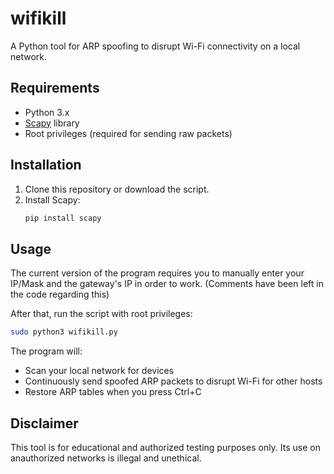 # wifikill

A Python tool for ARP spoofing to disrupt Wi-Fi connectivity on a local network.

## Requirements
- Python 3.x
- [Scapy](https://scapy.net/) library
- Root privileges (required for sending raw packets)

## Installation
1. Clone this repository or download the script.
2. Install Scapy:
   ```bash
   pip install scapy
   ```

## Usage
The current version of the program requires you to manually enter your IP/Mask and the gateway's IP in order to work. (Comments have been left in the code regarding this)

After that, run the script with root privileges:

```bash
sudo python3 wifikill.py
```

The program will:
- Scan your local network for devices
- Continuously send spoofed ARP packets to disrupt Wi-Fi for other hosts
- Restore ARP tables when you press Ctrl+C

## Disclaimer
This tool is for educational and authorized testing purposes only. Its use on anauthorized networks is illegal and unethical.